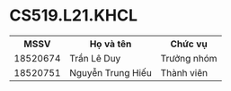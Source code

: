 # CS519.L21.KHCL 


<table style="width:100%">
  <tr>
    <th>MSSV</th>
    <th>Họ và tên</th>
    <th>Chức vụ</th>
  </tr>
  <tr>
    <td>18520674</td>
    <td>Trần Lê Duy</td>
    <td>Trưởng nhóm</td>
  </tr>
  <tr>
    <td>18520751</td>
    <td>Nguyễn Trung Hiếu</td>
    <td>Thành viên</td>
  </tr>
</table>
